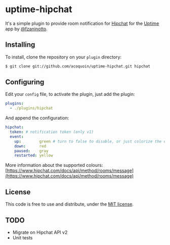 uptime-hipchat
==============

It's a simple plugin to provide room notification for [Hipchat](https://hipchat.com/) for the [Uptime](https://github.com/fzaninotto/uptime) app by [@fzaninotto](https://github.com/fzaninotto).


Installing
----------

To install, clone the repository on your `plugin` directory:

```sh
$ git clone git://github.com/acoquoin/uptime-hipchat.git hipchat
```

Configuring
-----------

Edit your `config` file, to activate the plugin, just add the plugin:

```yaml
plugins:
  - ./plugins/hipchat
```

And append the configuration:

```yaml
hipchat:
  token: # notification token (only v1)
  event:
    up:        green # turn to false to disable, or just colorize the event
    down:      red
    paused:    gray
    restarted: yellow
```

More information about the supported colours: [https://www.hipchat.com/docs/api/method/rooms/message](https://www.hipchat.com/docs/api/method/rooms/message)

License
-------

This code is free to use and distribute, under the [MIT license](https://github.com/acoquoin/uptime-hipchat/blob/master/LICENSE).

TODO
----

* Migrate on Hipchat API v2
* Unit tests
